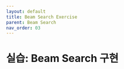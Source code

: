 ```yaml
---
layout: default
title: Beam Search Exercise
parent: Beam Search
nav_order: 03
---
```


# 실습: Beam Search 구현

